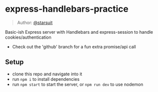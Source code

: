 # express-handlebars-practice

> Author: [@starsuit](https://github.com/starsuit)

Basic-ish Express server with Handlebars and express-session to handle cookies/authentication 
- Check out the 'github' branch for a fun extra promise/api call

## Setup

- clone this repo and navigate into it
- run `npm i` to install dependencies
- run `npm start` to start the server, or `npm run dev` to use nodemon

